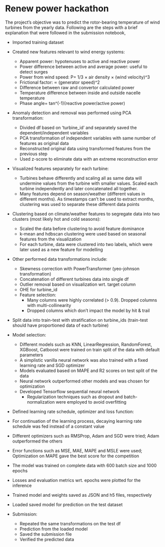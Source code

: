 # Renew power hackathon

The project’s objective was to predict the rotor-bearing temperature of wind turbines from the yearly data. Following are the steps with a brief explanation that were followed in the submission notebook,

* Imported training dataset

* Created new features relevant to wind energy systems:
  * Apparent power: hypotenuses to active and reactive power
  * Power difference between active and average power: useful to detect surges
  * Power from wind speed: P=  1/3 × air density × (wind velocity)^3
  * Frictional factor: ∝ (generator speed)^2
  * Difference between raw and convertor calculated power
  * Temperature difference between inside and outside nacelle temperature
  * Phase angle=  tan^(-1)⁡(reactive power/active power)
  
* Anomaly detection and removal was performed using PCA transformation:
  * Divided df based on ‘turbine_id’ and separately saved the dependent/independent variables
  * PCA transformation of independent variables with same number of features as original data 
  * Reconstructed original data using transformed features from the previous step
  * Used z-score to eliminate data with an extreme reconstruction error
  
* Visualized features separately for each turbine:
  * Turbines behave differently and scaling all as same data will undermine values from the turbine with smaller values. Scaled each turbine independently and later concatenated all together.
  * Many features depend on season/weather (different values in different months). As timestamps can’t be used to extract months, clustering was used to separate these different data points
  
* Clustering based on climate/weather features to segregate data into two clusters (most likely hot and cold seasons):
  * Scaled the data before clustering to avoid feature dominance
  * k-mean and hdbscan clustering were used based on seasonal features from the visualization
  * For each turbine, data were clustered into two labels, which were later used as a new feature for modelling
  
* Other performed data transformations include:
  * Skewness correction with PowerTransformer (yeo-johnson transformation)
  * Concatenation of different turbines data into single df
  * Outlier removal based on visualization wrt. target column
  * OHE for turbine_id
  * Feature selection:
    * Many columns were highly correlated (> 0.9). Dropped columns with multi-collinearity
    * Dropped columns which don’t impact the model by hit & trail
    
* Split data into train-test with stratification on turbine_ids (train-test should have proportioned data of each turbine)

* Model selection:
  * Different models such as KNN, LinearRegression, RandomForest, XGBoost, Catboost were trained on train split of the data with default parameters
  * A simplistic vanilla neural network was also trained with a fixed learning rate and SGD optimizer
  * Models evaluated based on MAPE and R2 scores on test split of the data
  * Neural network outperformed other models and was chosen for optimization
  * Developed Tensorflow sequential neural network
    * Regularization techniques such as dropout and batch-normalization were employed to avoid overfitting 
    
* Defined learning rate schedule, optimizer and loss function:
 * For continuation of the learning process, decaying learning rate schedule was fed instead of a constant value
 * Different optimizers such as RMSProp, Adam and SGD were tried; Adam outperformed the others
 * Error functions such as MSE, MAE, MAPE and MSLE  were used; Optimization on MAPE gave the best score for the competition
 
* The model was trained on complete data with 600 batch size and 1000 epochs

* Losses and evaluation metrics wrt. epochs were plotted for the inference

* Trained model and weights saved as JSON and h5 files, respectively

* Loaded saved model for prediction on the test dataset

* Submission:
  * Repeated the same transformations on the test df
  * Prediction from the loaded model
  * Saved the submission file
  * Verified the predicted data
